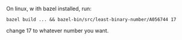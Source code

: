 On linux, w ith bazel installed, run:

```
bazel build ... && bazel-bin/src/least-binary-number/A056744 17
```

change 17 to whatever number you want.